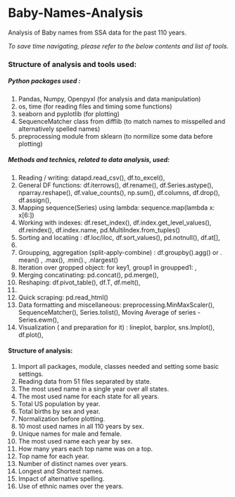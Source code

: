 # Baby-Names-Analysis
Analysis of Baby names from SSA data for the past 110 years.

*To save time navigating, please refer to the below contents and list of tools.*
### Structure of analysis and tools used:

##### Python packages used : 
1. Pandas, Numpy, Openpyxl (for analysis and data manipulation)
3. os, time (for reading files and timing some functions)
4. seaborn and pyplotlib (for plotting)
5. SequenceMatcher class from difflib (to match names to misspelled and alternatively spelled names)
6. preprocessing module from sklearn (to normilize some data before plotting)


##### Methods and technics, related to data analysis, used:
1. Reading / writing: datapd.read_csv(), df.to_excel(),
2. General DF functions: df.iterrows(), df.rename(), df.Series.astype(), nparray.reshape(), df.value_counts(), np.sum(), df.columns, df.drop(), df.assign(),
3. Mapping sequence(Series) using lambda: sequence.map(lambda x: x[6:])
5. Working with indexes: df.reset_index(), df.index.get_level_values(), df.reindex(), df.index.name, pd.MultiIndex.from_tuples()
7. Sorting and locatiing : df.loc/iloc, df.sort_values(),  pd.notnull(), df.at[], 
8. 
9. Groupping, aggregation (split-apply-combine) : df.groupby().agg() or . mean() , .max(), .min()., .nlargest()
10. Iteration over gropped object: for key1, group1 in groupped1: ,
11. Merging concatinating: pd.concat(), pd.merge(),
12. Reshaping: df.pivot_table(), df.T, df.melt(), 
13. 
14. Quick scraping: pd.read_html()
15. Data formatting and miscellaneous: preprocessing.MinMaxScaler(), SequenceMatcher(), Series.tolist(), Moving Average of series - Series.ewm(),
16. Visualization ( and preparation for it) : lineplot, barplor, sns.lmplot(), df.plot(),

#### Structure of analysis:
1. Import all packages, module, classes needed and setting some basic settings.
2. Reading data from 51 files separated by state.
3. The most used name in a single year over all states.
4. The most used name for each state for all years.
5. Total US population by year.
6. Total births by sex and year.
7. Normalization before plotting.
8. 10 most used names in all 110 years by sex.
9. Unique names for male and female.
10. The most used name each year by sex.
11. How many years each top name was on a top.
12. Top name for each year.
13. Number of distinct names over years.
14. Longest and Shortest names.
15. Impact of alternative spelling.
16.  Use of ethnic names over the years.
